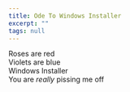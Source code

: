 ```yaml
---
title: Ode To Windows Installer
excerpt: ""
tags: null
---
```

Roses are red<br />Violets are blue<br />Windows Installer<br />You are <em>really</em> pissing me off
  
